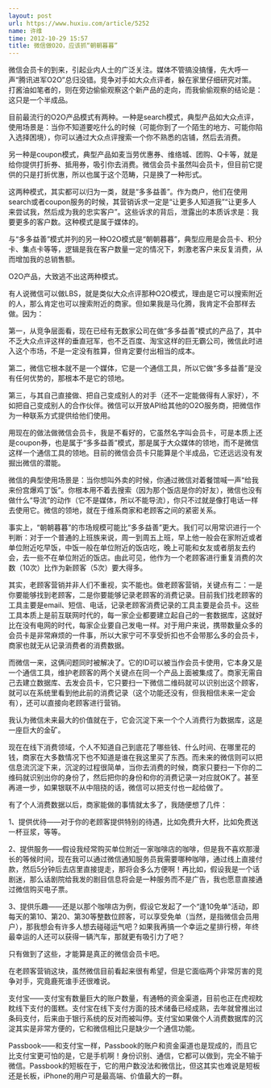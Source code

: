 ```yaml
---
layout: post
url: https://www.huxiu.com/article/5252
name: 许维
time: 2012-10-29 15:57
title: 微信做O2O，应该抓“朝朝暮暮”
---
```

微信会员卡的到来，引起业内人士的广泛关注。媒体不管搞没搞懂，先大呼一声“腾讯进军O2O”总归没错。竞争对手如大众点评者，躲在家里仔细研究对策。打酱油如笔者的，则在旁边偷偷观察这个新产品的走向，而我偷偷观察的结论是：这只是一个半成品。

目前最流行的O2O产品模式有两种。一种是search模式，典型产品如大众点评，使用场景是：当你不知道要吃什么的时候（可能你到了一个陌生的地方、可能你陷入选择困境），你可以通过大众点评搜索一个你不熟悉的店铺，然后去消费。

另一种是coupon模式，典型产品如麦当劳优惠券、维络城、团购、Q卡等，就是给你提供打折券、抵用券，吸引你去消费。微信会员卡虽然叫会员卡，但目前它提供的只是打折优惠，所以也属于这个范畴，只是换了一种形式。

这两种模式，其实都可以归为一类，就是“多多益善”。作为商户，他们在使用search或者coupon服务的时候，其营销诉求一定是“让更多人知道我”“让更多人来尝试我，然后成为我的忠实客户”。这些诉求的背后，泄露出的本质诉求是：我要更多的客户数。这种模式是属于媒体的。

与“多多益善”模式并列的另一种O2O模式是“朝朝暮暮”，典型应用是会员卡、积分卡、集点卡等等，逻辑是我在客户数量一定的情况下，刺激老客户来反复消费，从而增加我的总销售额。

O2O产品，大致逃不出这两种模式。

有人说微信可以做LBS，就是类似大众点评那种O2O模式，理由是它可以搜索附近的人，那么肯定也可以搜索附近的商家。但如果我是马化腾，我肯定不会那样去做。因为：

第一，从竞争层面看，现在已经有无数家公司在做“多多益善”模式的产品了，其中不乏大众点评这样的垂直冠军，也不乏百度、淘宝这样的巨无霸公司，微信此时进入这个市场，不是一定没有胜算，但肯定要付出相当的成本。

第二，微信它根本就不是一个媒体，它是一个通信工具，所以它做“多多益善”是没有任何优势的，那根本不是它的领地。

第三，与其自己直接做、把自己变成别人的对手（还不一定能做得有人家好），不如把自己变成别人的合作伙伴。微信可以开放API给其他的O2O服务商，把微信作为一种联系方式提供给他们使用。

用现在的做法做微信会员卡，我是不看好的，它虽然名字叫会员卡，可是本质上还是coupon券，也是属于“多多益善”模式，那是属于大众媒体的领地，而不是微信这样一个通信工具的领地。目前的微信会员卡只能算是个半成品，它还远远没有发掘出微信的潜能。

微信的典型使用场景是：当你想叫外卖的时候，你通过微信对着餐馆喊一声“给我来份宫爆鸡丁饭”。你根本用不着去搜索（因为那个饭店是你的好友），微信也没有做什么“导流”的动作（它不是媒体，所以不能导流），你只不过就是像打电话一样去使用它。微信的领地，就在于维系商家和老顾客之间的紧密关系。

事实上，“朝朝暮暮”的市场规模可能比“多多益善”更大。我们可以用常识进行一个判断：对于一个普通的上班族来说，周一到周五上班，早上他一般会在家附近或者单位附近吃早饭，中饭一般在单位附近的饭店吃，晚上可能和女友或者朋友去约会，去一些不在单位附近的饭店。由此可见，他作为一个老顾客进行重复消费的次数（10次）比作为新顾客（5次）要大得多。

其实，老顾客营销并非人们不重视，实不能也。做老顾客营销，关键点有二：一是你要能够找到老顾客，二是你要能够记录老顾客的消费记录。目前我们找老顾客的工具主要是email、短信、电话，记录老顾客消费记录的工具主要是会员卡。这些工具本质上是前互联网时代的，每一家企业都要建立起自己的一套数据库，这就好比在没有电网的时代，每家企业要自己发电一样。对于用户来说，携带数量众多的会员卡是非常麻烦的一件事，所以大家宁可不享受折扣也不会带那么多的会员卡，商家也就无从记录消费者的消费数据。

而微信一来，这俩问题同时被解决了。它的ID可以被当作会员卡使用，它本身又是一个通信工具，维护老顾客的两个关键点在同一个产品上面被集成了。商家无需自己去建立数据库、去发会员卡，它只要扫一下微信二维码就可以识别出这个顾客，就可以在系统里看到他此前的消费记录（这个功能还没有，但我相信未来一定会有），还可以直接向老顾客进行营销。

我认为微信未来最大的价值就在于，它会沉淀下来一个个人消费行为数据库，这是一座巨大的金矿。

现在在线下消费领域，个人不知道自己到底花了哪些钱、什么时间、在哪里花的钱，商家在大多数情况下也不知道是谁在我这里买了东西。而未来的微信则可以把信息流沉淀下来，沉淀的过程很简单，当你去消费的时候，商家只要扫一下你的二维码就识别出你的身份了，然后把你的身份和你的消费记录一对应就OK了。甚至再进一步，如果银联不从中阻挠的话，微信可以把支付也一起给做了。

有了个人消费数据以后，商家能做的事情就太多了，我随便想了几件：

1、提供优待——对于你的老顾客提供特别的待遇，比如免费升大杯，比如免费送一杯豆浆，等等。

2、提供服务——假设我经常购买单位附近一家咖啡店的咖啡，但是我不喜欢那漫长的等候时间，现在我可以通过微信通知服务员我需要哪种咖啡，通过线上直接付款，然后5分钟后去店里直接提走，那将会多么方便啊！再比如，假设我是一个话剧迷，那么话剧院给我发的剧目信息将会是一种服务而不是广告，我也愿意直接通过微信购买电子票。

3、提供乐趣——还是以那个咖啡店为例，假设它发起了一个“逢10免单”活动，即每天的第10、第20、第30等整数位顾客，可以享受免单（当然，是指微信会员用户），那我想会有许多人想去碰碰运气吧？如果我再搞一个幸运之星排行榜，年终最幸运的人还可以获得一辆汽车，那就更有吸引力了吧？

只有做到了这些，才能算是真正的微信会员卡吧。

在老顾客营销这块，虽然微信目前看起来很有希望，但是它面临两个非常厉害的竞争对手，究竟鹿死谁手还很难说。

支付宝——支付宝有数量巨大的账户数量，有通畅的资金渠道，目前也正在虎视眈眈线下支付的蛋糕。支付宝在线下支付方面的技术储备已经成熟，去年就曾推出过条码支付，后来由于银行系统的反对而被叫停。支付宝如果做个人消费数据库的沉淀其实是非常方便的，它和微信相比只是缺少一个通信功能。

Passbook——和支付宝一样，Passbook的账户和资金渠道也是现成的，而且它比支付宝更可怕的是，它是手机啊！身份识别、通信，它都可以做到，完全不输于微信。Passbook的短板在于，它的用户数没法和微信比，但这其实也难说是短板还是长板，iPhone的用户可是最高端、价值最大的一群。

